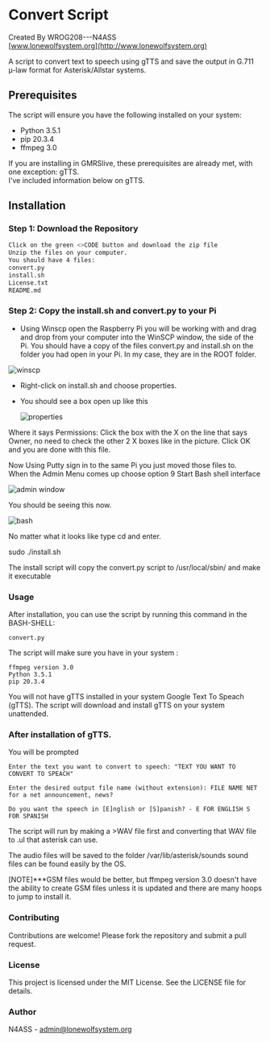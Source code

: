 # Convert Script

Created By WROG208---N4ASS  
[www.lonewolfsystem.org](http://www.lonewolfsystem.org)

A script to convert text to speech using gTTS and save the output in G.711 µ-law format for Asterisk/Allstar systems.

## Prerequisites

The script will ensure you have the following installed on your system:

- Python 3.5.1
- pip 20.3.4
- ffmpeg 3.0

If you are installing in GMRSlive, these prerequisites are already met, with one exception: gTTS.  
I've included information below on gTTS.

## Installation

### Step 1: Download the Repository

```sh
Click on the green <>CODE button and download the zip file
Unzip the files on your computer.
You should have 4 files:
convert.py
install.sh
License.txt
README.md
```
### Step 2: Copy the install.sh and convert.py to your Pi

- Using Winscp open the Raspberry Pi you will be working with and drag and drop from your computer into the WinSCP window, the side of the Pi. You should have a copy of the files convert.py and install.sh on the folder you had open in your Pi. In my case, they are in the ROOT folder.

![winscp](https://github.com/WROG208/Convert.Script/assets/147953407/6384df11-0cc0-4001-bd84-3ea5e27c8360)

- Right-click on install.sh and choose properties.
- You should see a box open up like this

   ![properties](https://github.com/WROG208/Convert.Script/assets/147953407/8b604d67-a480-4449-9d86-c1c0ba916157)

Where it says Permissions: Click the box with the X on the line that says Owner, no need to check the other 2 X boxes like in the picture.
Click OK and you are done with this file.

Now Using Putty sign in to the same Pi you just moved those files to.<br>
When the Admin Menu comes up choose option 9 Start Bash shell interface

![admin window](https://github.com/WROG208/Convert.Script/assets/147953407/4acc4ebc-9ebb-4a70-98ba-3a89edb0fa5a)

You should be seeing this now.

![bash](https://github.com/WROG208/Convert.Script/assets/147953407/46344486-e8db-4f5a-b515-5ca5934c36f2)

No matter what it looks like type cd and enter.

sudo ./install.sh

The install script will copy the convert.py script to /usr/local/sbin/ and make it executable


### Usage
After installation, you can use the script by running this command in the BASH-SHELL: 
```
convert.py 
```

The script will make sure you have in your system :
```
ffmpeg version 3.0
Python 3.5.1
pip 20.3.4
```
You will not have gTTS installed in your system Google Text To Speach (gTTS). The script will download and install gTTS on your system unattended.

### After installation of gTTS.

You will be prompted
```
Enter the text you want to convert to speech: "TEXT YOU WANT TO CONVERT TO SPEACH"

Enter the desired output file name (without extension): FILE NAME NET for a net announcement, news?

Do you want the speech in [E]nglish or [S]panish? - E FOR ENGLISH S FOR SPANISH
```
The script will run by making a >WAV file first and converting that WAV file to .ul that asterisk can use.

The audio files will be saved to the folder /var/lib/asterisk/sounds  sound files can be found easily by the OS.

[NOTE]***GSM files would be better, but ffmpeg version 3.0 doesn't have the ability to create GSM files unless it is updated and there are many hoops to jump to install it.

### Contributing
Contributions are welcome! Please fork the repository and submit a pull request.

### License
This project is licensed under the MIT License. See the LICENSE file for details.

### Author
N4ASS - admin@lonewolfsystem.org
